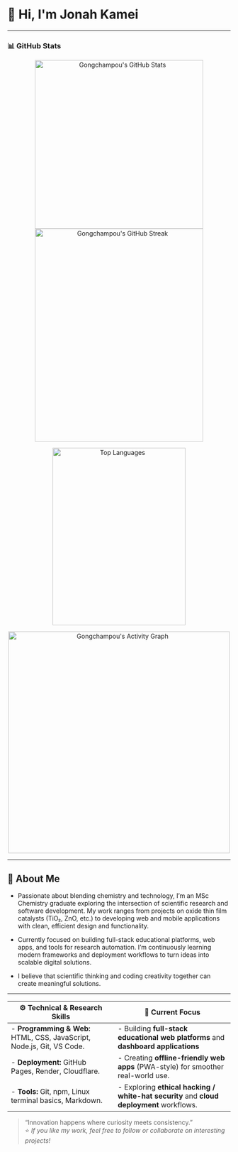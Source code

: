 # 👋 Hi, I'm Jonah Kamei  
---
### 📊 GitHub Stats

<p align="center">
  <img src="https://github-readme-stats.vercel.app/api?username=Gongchampou&show_icons=true&theme=radical&hide_border=true" alt="Gongchampou's GitHub Stats" width="380px" height="380px"/>
  <img src="https://github-readme-streak-stats.herokuapp.com/?user=Gongchampou&theme=radical&hide_border=true" alt="Gongchampou's GitHub Streak" width="380px" height="480px"/>
</p>

<p align="center">
  <img src="https://github-readme-stats.vercel.app/api/top-langs/?username=Gongchampou&layout=compact&theme=radical&hide_border=true" alt="Top Languages" width="300px" height="400px" height="300px"/>
</p>
<p align="center">
  <img src="https://github-readme-activity-graph.vercel.app/graph?username=Gongchampou&theme=radical&hide_border=true" alt="Gongchampou's Activity Graph" width="500px"/>
</p>


---

## 🔹 About Me  
- Passionate about blending chemistry and technology, I’m an MSc Chemistry graduate exploring the intersection of scientific research and software development. My work ranges from projects on oxide thin film catalysts (TiO₂, ZnO, etc.) to developing web and mobile applications with clean, efficient design and functionality.

- Currently focused on building full-stack educational platforms, web apps, and tools for research automation. I’m continuously learning modern frameworks and deployment workflows to turn ideas into scalable digital solutions.
- I believe that scientific thinking and coding creativity together can create meaningful solutions.  
---  
|⚙️ Technical & Research Skills|🚀 Current Focus|
|-----------------------|----------------------------------|
|- **Programming & Web:** HTML, CSS, JavaScript, Node.js, Git, VS Code.  | - Building **full-stack educational web platforms** and **dashboard applications**   |
|- **Deployment:** GitHub Pages, Render, Cloudflare.  |  - Creating **offline-friendly web apps** (PWA-style) for smoother real-world use.    |
|- **Tools:** Git, npm, Linux terminal basics, Markdown.  | - Exploring **ethical hacking / white-hat security** and **cloud deployment** workflows.  |


> “Innovation happens where curiosity meets consistency.”  
⭐️ *If you like my work, feel free to follow or collaborate on interesting projects!*
